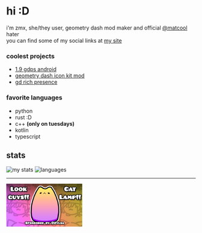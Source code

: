 # hi :D

i'm zmx, she/they user, geometry dash mod maker and official [@matcool](https://github.com/matcool) hater  
you can find some of my social links at [my site](https://xyze.dev)

### coolest projects

* [1.9 gdps android](https://github.com/qimiko/gdps-android-public)
* [geometry dash icon kit mod](https://github.com/qimiko/gd-icon-save/)
* [gd rich presence](https://github.com/qimiko/gdrpc)

### favorite languages

* python
* rust :D
* c++ **(only on tuesdays)**
* kotlin
* typescript

## stats

![my stats](https://github-readme-stats.vercel.app/api?username=qimiko&theme=material-palenight&show_icons=true&disable_animations=true&custom_title=my%20stats%20%3A%29&hide_border=true)
![languages](https://github-readme-stats.vercel.app/api/top-langs/?username=qimiko&theme=material-palenight&custom_title=languages&hide_border=true&layout=compact&hide=Objective-C%2B%2B,Objective-C,Makefile,CMake)

---

<img src="catlamp.png" width=40%>
